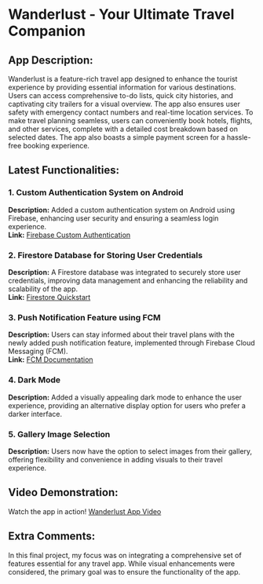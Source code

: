 # Wanderlust - Your Ultimate Travel Companion

## App Description:
Wanderlust is a feature-rich travel app designed to enhance the tourist experience by providing essential information for various destinations. Users can access comprehensive to-do lists, quick city histories, and captivating city trailers for a visual overview. The app also ensures user safety with emergency contact numbers and real-time location services. To make travel planning seamless, users can conveniently book hotels, flights, and other services, complete with a detailed cost breakdown based on selected dates. The app also boasts a simple payment screen for a hassle-free booking experience.

## Latest Functionalities:

### 1. Custom Authentication System on Android
**Description:** Added a custom authentication system on Android using Firebase, enhancing user security and ensuring a seamless login experience.  
**Link:** [Firebase Custom Authentication](https://firebase.google.com/docs/auth/android/custom-auth)

### 2. Firestore Database for Storing User Credentials
**Description:** A Firestore database was integrated to securely store user credentials, improving data management and enhancing the reliability and scalability of the app.  
**Link:** [Firestore Quickstart](https://firebase.google.com/docs/firestore/quickstart)

### 3. Push Notification Feature using FCM
**Description:** Users can stay informed about their travel plans with the newly added push notification feature, implemented through Firebase Cloud Messaging (FCM).  
**Link:** [FCM Documentation](https://firebase.google.com/docs/cloud-messaging)

### 4. Dark Mode
**Description:** Added a visually appealing dark mode to enhance the user experience, providing an alternative display option for users who prefer a darker interface.

### 5. Gallery Image Selection
**Description:** Users now have the option to select images from their gallery, offering flexibility and convenience in adding visuals to their travel experience.

## Video Demonstration:
Watch the app in action! [Wanderlust App Video](https://youtu.be/xU8VxNgOIxY)

## Extra Comments:
In this final project, my focus was on integrating a comprehensive set of features essential for any travel app. While visual enhancements were considered, the primary goal was to ensure the functionality of the app.
